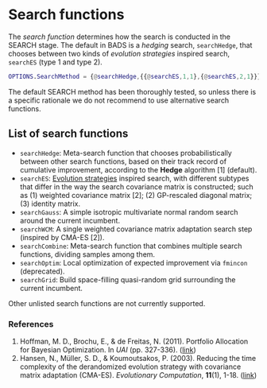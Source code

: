 # Search functions

The *search function* determines how the search is conducted in the SEARCH stage.
The default in BADS is a *hedging* search, `searchHedge`, that chooses between two kinds of *evolution strategies* inspired search, `searchES` (type 1 and type 2).

```matlab
OPTIONS.SearchMethod = {@searchHedge,{{@searchES,1,1},{@searchES,2,1}}};
```

The default SEARCH method has been thoroughly tested, so unless there is a specific rationale we do not recommend to use alternative search functions.

## List of search functions

- `searchHedge`: Meta-search function that chooses probabilistically between other search functions, based on their track record of cumulative improvement, according to the **Hedge** algorithm [1] (default).
- `searchES`: [Evolution strategies](http://www.scholarpedia.org/article/Evolution_strategies) inspired search, with different subtypes that differ in the way the search covariance matrix is constructed; such as (1) weighted covariance matrix [2]; (2) GP-rescaled diagonal matrix; (3) identity matrix.
- `searchGauss`: A simple isotropic multivariate normal random search around the current incumbent.
- `searchWCM`: A single weighted covariance matrix adaptation search step (inspired by CMA-ES [2]).
- `searchCombine`: Meta-search function that combines multiple search functions, dividing samples among them.
- `searchOptim`: Local optimization of expected improvement via `fmincon` (deprecated).
- `searchGrid`: Build space-filling quasi-random grid surrounding the current incumbent.

Other unlisted search functions are not currently supported.

### References

1. Hoffman, M. D., Brochu, E., & de Freitas, N. (2011). Portfolio Allocation for Bayesian Optimization. In *UAI* (pp. 327-336). ([link](https://pdfs.semanticscholar.org/1a7f/d7b566697c9b69e64b27b68db4384314d925.pdf))
2. Hansen, N., Müller, S. D., & Koumoutsakos, P. (2003). Reducing the time complexity of the derandomized evolution strategy with covariance matrix adaptation (CMA-ES). *Evolutionary Computation*, **11**(1), 1-18. ([link](https://www.lri.fr/~hansen/evco_11_1_1_0.pdf))
